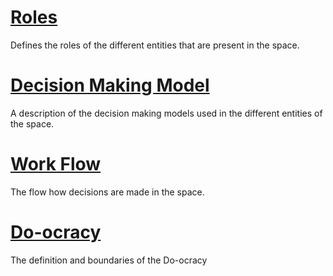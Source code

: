 # [Roles](roles.md)

Defines the roles of the different entities that are present in the space.

# [Decision Making Model](decision.md)

A description of the decision making models used in the different entities of the space.

# [Work Flow](flow.md)

The flow how decisions are made in the space.

# [Do-ocracy](do-ocracy.md)

The definition and boundaries of the Do-ocracy
